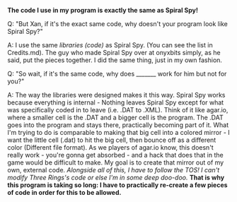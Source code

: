 **The code I use in my program is exactly the same as Spiral Spy!**


Q: "But Xan, if it's the exact same code, why doesn't your program look like Spiral Spy?"

A: I use the same *libraries (code)* as Spiral Spy. (You can see the list in Credits.md). The guy who made Spiral Spy over at onyxbits simply, as he said, put the pieces together. I did the same thing, just in my own fashion.



Q: "So wait, if it's the same code, why does _______ work for him but not for you?"

A: The way the libraries were designed makes it this way. Spiral Spy works because everything is internal - Nothing leaves Spiral Spy except for what was specifically coded in to leave (i.e. .DAT to .XML). Think of it like agar.io, where a smaller cell is the .DAT and a bigger cell is the program. The .DAT goes into the program and stays there, practically becoming part of it. What I'm trying to do is comparable to making that big cell into a colored mirror - I want the little cell (.dat) to hit the big cell, then bounce off as a different color (Different file format). As we players of agar.io know, this doesn't really work - you're gonna get absorbed - and a hack that does that in the game would be difficult to make. My goal is to create that mirror out of my own, external code. *Alongside all of this, I have to follow the TOS! I can't modify Three Rings's code or else I'm in some deep doo-doo.* **That is why this program is taking so long: I have to practically re-create a few pieces of code in order for this to be allowed.**
